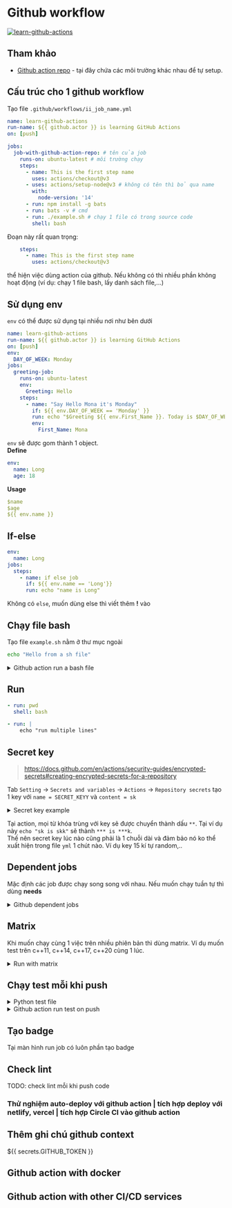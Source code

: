 # Github workflow
[![learn-github-actions](https://github.com/conlacda/github-action-exp/actions/workflows/learn-github-actions.yml/badge.svg)](https://github.com/conlacda/github-action-exp/actions/workflows/learn-github-actions.yml)
## Tham khảo
* [Github action repo](https://github.com/actions) - tại đây chứa các môi trường khác nhau để tự setup.
## Cấu trúc cho 1 github workflow

Tạo file `.github/workflows/ii_job_name.yml`

```yml
name: learn-github-actions
run-name: ${{ github.actor }} is learning GitHub Actions
on: [push]

jobs:
  job-with-github-action-repo: # tên của job
    runs-on: ubuntu-latest # môi trường chạy
    steps:
      - name: This is the first step name
        uses: actions/checkout@v3
      - uses: actions/setup-node@v3 # không có tên thì bỏ qua name
        with:
          node-version: '14'
      - run: npm install -g bats
      - run: bats -v # cmd
      - run: ./example.sh # chạy 1 file có trong source code
        shell: bash
```
Đoạn này rất quan trọng:
```yml
    steps:
      - name: This is the first step name
        uses: actions/checkout@v3
```
thể hiện việc dùng action của github. Nếu không có thì nhiều phần không hoạt động (ví dụ: chạy 1 file bash, lấy danh sách file,...)
## Sử dụng env

`env` có thể được sử dụng tại nhiều nơi như bên dưới
```yml
name: learn-github-actions
run-name: ${{ github.actor }} is learning GitHub Actions
on: [push]
env:
  DAY_OF_WEEK: Monday
jobs:
  greeting-job:
    runs-on: ubuntu-latest
    env:
      Greeting: Hello
    steps:
      - name: "Say Hello Mona it's Monday"
        if: ${{ env.DAY_OF_WEEK == 'Monday' }}
        run: echo "$Greeting ${{ env.First_Name }}. Today is $DAY_OF_WEEK!"
        env:
          First_Name: Mona
```
`env` sẽ được gom thành 1 object.  
**Define**
```yml
env:
  name: Long
  age: 18
```
**Usage**
```yml
$name
$age
${{ env.name }}
```

## If-else
```yml
env:
  name: Long
jobs:
  steps:
    - name: if else job
      if: ${{ env.name == 'Long'}}
      run: echo "name is Long"
```
Không có `else`, muốn dùng else thì viết thêm **!** vào

## Chạy file bash
Tạo file `example.sh` nằm ở thư  mục ngoài
```sh
echo "Hello from a sh file"
```

<details>
  <summary>Github action run a bash file</summary>

```yml
name: learn-github-actions
run-name: ${{ github.actor }} is learning GitHub Actions
on: [push]

jobs:
  job-with-github-action-repo: # tên của job
    runs-on: ubuntu-latest # môi trường chạy
    steps:
      - name: This is the first step name
        uses: actions/checkout@v3
      - run: sh ./example.sh
```
</details>

## Run
```yml
- run: pwd
  shell: bash

- run: |
    echo "run multiple lines"
```

## Secret key
> https://docs.github.com/en/actions/security-guides/encrypted-secrets#creating-encrypted-secrets-for-a-repository

Tab `Setting` -> `Secrets and variables` -> `Actions` -> `Repository secrets` tạo 1 key với `name = SECRET_KEYY` và `content = sk`
<details>
  <summary>Secret key example</summary>

```yml
name: learn-github-actions
run-name: ${{ github.actor }} is learning GitHub Actions
on: [push]

jobs:
  job-with-github-action-repo: # tên của job
    runs-on: ubuntu-latest # môi trường chạy
    steps:
      - name: This is the first step name
        uses: actions/checkout@v3
      - name: Retrieve secret
        env:
          super_secret: ${{ secrets.SECRET_KEYY }}
        if: ${{ env.super_secret == 'sk'}} 
        run: echo "sk is skk"
```
</details>

Tại action, mọi từ khóa trùng với key sẽ được chuyển thành dấu `**`. Tại ví dụ này `echo "sk is skk"` sẽ thành `*** is ***k`.  
Thế nên secret key lúc nào cũng phải là 1 chuỗi dài và đảm bảo nó ko thể xuất hiện trong file `yml` 1 chút nào. Ví dụ key 15 kí tự random,..

## Dependent jobs
Mặc định các job được chạy song song với nhau. Nếu muốn chạy tuần tự thì dùng **needs**

<details>
  <summary>Github dependent jobs</summary>

  ![image](https://user-images.githubusercontent.com/33364412/212527545-f3600d1f-ab4b-4a47-bd1a-c47bd5f430ae.png)
```yml
name: learn-github-actions
run-name: ${{ github.actor }} is learning GitHub Actions
on: [push]

jobs:
  setup:
    runs-on: ubuntu-latest
    steps:
      - run: echo "setting up"
  build:
    needs: setup
    runs-on: ubuntu-latest
    steps:
      - run: echo "building app"
  test:
    needs: build
    runs-on: ubuntu-latest
    steps:
      - run: echo "testing"
```
</details>

## Matrix
Khi muốn chạy cùng 1 việc trên nhiều phiên bản thì dùng matrix. Ví dụ muốn test trên c++11, c++14, c++17, c++20 cùng 1 lúc.

<details>
  <summary>Run with matrix</summary>
  
  ![image](https://user-images.githubusercontent.com/33364412/212527696-e77fbe22-27d2-45c9-8451-8b28abfc17ae.png)

```yml
name: learn-github-actions
run-name: ${{ github.actor }} is learning GitHub Actions
on: [push]

jobs:
  build:
    runs-on: ubuntu-latest
    strategy:
      matrix:
        node: [12, 14, 16]
    steps:
      - uses: actions/setup-node@v3
        with:
          node-version: ${{ matrix.node }}
```
</details>

## Chạy test mỗi khi push

<details>
  <summary>Python test file</summary>

```py
# content of test_sample.py
def func(x):
    return x + 1


def test_answer():
    assert func(3) == 5

# run "pytest" to test.
# pip install pytest
```
</details>

<details>
  <summary>Github action run test on push</summary>

```yml
# https://github.com/marketplace/actions/setup-python
name: learn-github-actions
run-name: ${{ github.actor }} is learning GitHub Actions
on: [push]

jobs:
  build:
    runs-on: ubuntu-latest
    steps:
      - uses: actions/checkout@v3
      - name: Setup Python
        uses: actions/setup-python@v4.5.0
        with:
          python-version: '3.10' 
      - run: |
          pip install pytest
          pytest

```
</details>

## Tạo badge
Tại màn hình run job có luôn phần tạo badge

## Check lint
TODO: check lint mỗi khi push code

### Thử nghiệm auto-deploy với github action | tích hợp deploy với netlify, vercel | tích hợp Circle CI vào github action

## Thêm ghi chú github context
${{ secrets.GITHUB_TOKEN }}

## Github action with docker

## Github action with other CI/CD services